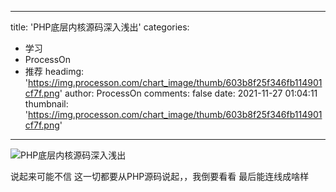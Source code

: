 
---
title: 'PHP底层内核源码深入浅出'
categories: 
 - 学习
 - ProcessOn
 - 推荐
headimg: 'https://img.processon.com/chart_image/thumb/603b8f25f346fb114901cf7f.png'
author: ProcessOn
comments: false
date: 2021-11-27 01:04:11
thumbnail: 'https://img.processon.com/chart_image/thumb/603b8f25f346fb114901cf7f.png'
---

<div>   
<img class="thumb" alt="PHP底层内核源码深入浅出" src="https://img.processon.com/chart_image/thumb/603b8f25f346fb114901cf7f.png" referrerpolicy="no-referrer">
<p>说起来可能不信 这一切都要从PHP源码说起，，我倒要看看 最后能连线成啥样</p>  
</div>
            